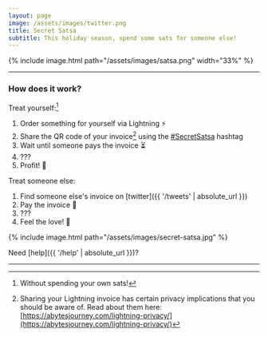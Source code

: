 ```yaml
---
layout: page
image: /assets/images/twitter.png
title: Secret Satsa
subtitle: This holiday season, spend some sats for someone else!
---
```

<!-- The main content area -->

{% include image.html path="/assets/images/satsa.png" width="33%" %}

---

### How does it work?

Treat yourself:[^without]

1. Order something for yourself via Lightning ⚡
2. Share the QR code of your invoice[^privacy] using the [#SecretSatsa](https://twitter.com/hashtag/SecretSatsa) hashtag
3. Wait until someone pays the invoice ⏳
4. ???
5. Profit! 🎅

Treat someone else:

1. Find someone else's invoice on [twitter]({{ '/tweets' | absolute_url }})
2. Pay the invoice 💸
3. ???
4. Feel the love! 🧡

{% include image.html path="/assets/images/secret-satsa.jpg" %}

Need [help]({{ '/help' | absolute_url }})?

---

[^privacy]: Sharing your Lightning invoice has certain privacy implications that you should be aware of. Read about them here: [https://abytesjourney.com/lightning-privacy/](https://abytesjourney.com/lightning-privacy/)

[^without]: Without spending your own sats!
